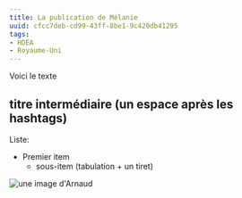 ```yaml
---
title: La publication de Mélanie
uuid: cfcc7deb-cd99-43ff-8be1-9c420db41295
tags:
- HDEA
- Royaume-Uni
---
```

Voici le texte
## titre intermédiaire (un espace après les hashtags)
Liste:
- Premier item
  - sous-item (tabulation + un tiret)

![une image d'Arnaud](Sanstitre5.jpg)
